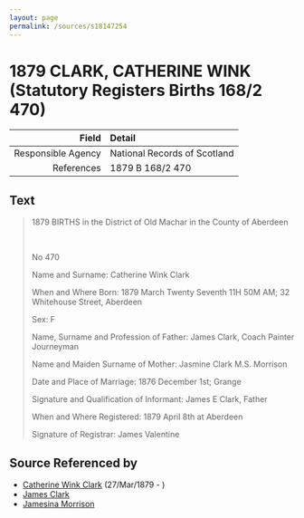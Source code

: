 ```yaml
---
layout: page
permalink: /sources/s18147254
---
```


# 1879 CLARK, CATHERINE WINK (Statutory Registers Births 168/2 470)

Field | Detail
---:|:---
Responsible Agency | National Records of Scotland
References | 1879 B 168/2 470

## Text

> 1879 BIRTHS in the District of Old Machar in the County of Aberdeen
>
> <br/>
>
> No 470
>
> Name and Surname: Catherine Wink Clark
>
> When and Where Born: 1879 March Twenty Seventh 11H 50M AM; 32 Whitehouse Street, Aberdeen
>
> Sex: F
>
> Name, Surname and Profession of Father: James Clark, Coach Painter Journeyman
>
> Name and Maiden Surname of Mother: Jasmine Clark M.S. Morrison
>
> Date and Place of Marriage: 1876 December 1st; Grange
>
> Signature and Qualification of Informant: James E Clark, Father
>
> When and Where Registered: 1879 April 8th at Aberdeen
>
> Signature of Registrar: James Valentine
>

## Source Referenced by

* [Catherine Wink Clark](../people/@35162161@-catherine-wink-clark-b1879-3-27-d.md) (27/Mar/1879 - )
* [James Clark](../people/@29410614@-james-clark-b-d.md)
* [Jamesina Morrison](../people/@11801376@-jamesina-morrison-b-d.md)
